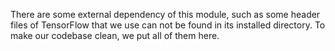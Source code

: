 There are some external dependency of this module, such as some header files of TensorFlow that we use can not be found in its installed directory. To make our codebase clean, we put all of them here.
